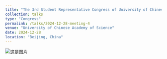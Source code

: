 ```yaml
---
title: "The 3rd Student Representative Congress of University of Chinese Academy of Science"
collection: talks
type: "Congress"
permalink: /talks/2024-12-28-meeting-4
venue: "University of Chinese Academy of Science"
date: 2024-12-28
location: "Beijing, China"
---
```


![这是图片](../images/congress1.jpeg "tg")
